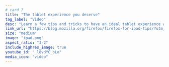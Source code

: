 ```yaml
---
# card 7
title: "The tablet experience you deserve"
tag_label: "Video"
desc: "Learn a few tips and tricks to have an ideal tablet experience with Firefox."
link_url: "https://blog.mozilla.org/firefox/firefox-for-ipad-tips/?utm_source=www.mozilla.org&utm_medium=referral&utm_campaign=homepage&utm_content=card"
size: "medium"
image: "ipad.png"
aspect_ratio: "3-2"
include_highres_image: true
youtube_id: "_l8vdYC_bLo"
media_icon: "video"
---
```

